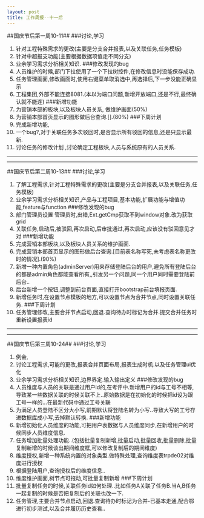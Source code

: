 ```yaml
---
layout: post
title: 工作周报--十一后
---  
```

 
##国庆节后第一周10-11##
###讨论,学习
1. 针对工程特殊需求的更改(主要是分支合并报表,以及关联任务,任务模板)
2. 针对中超报支功能(主要根据数据项值走不同分支)
3. 业余学习需求分析相关知识.
###修改发现的bug  
1. 人员维护的时候,部门下拉使用了一个下拉树控件,在修改信息时没能保存成功.
2. 任务管理画面,修改画面时,使用右键菜单取消选中,再选择后,下一步没能正确显示
3. 工程集团,外部不能连接8081.(本以为端口问题,新增开放端口,还是不行,最终确认就不能连)
###新增功能
1. 为营销本部的板块,以及板块人员关系, 做维护画面(50%)
2. 为营销本部首页显示的图形做后台查询.[].(80%)
###下周计划
1. 完成新增功能,
2. 一个bug?,对于关联任务多次驳回时,是否显示所有驳回的信息,还是只显示最新.  
3. 讨论任务的修改计划 ,讨论确定工程板块,人员与系统原有的人员关系.
 
---
---
##国庆节后第二周10-13##
###讨论,学习
1. 了解工程需求,针对工程特殊需求的更改(主要是分支合并报表,以及关联任务,任务模板)
2. 业余学习需求分析相关知识,产品与工程项目,基本功能,扩展功能与增值功能,feature与function
###修改发现的bug  
1. 部门管理员设置 管理员时,出错,Ext.getCmp获取不到window对象.改为获取grid
2. 关联任务,启动后,被驳回,再次启动,后审批通过,再次启动,应该没有驳回意见才对
###新增功能
1. 完成营销本部板块,以及板块人员关系的维护画面.
2. 完成营销本部首页显示的图形做后台查询.[目前表名称写死,未考虑表名称更改时的情况].(90%)
3. 新增一种内置角色(adminServer)用来存储登陆后台的用户,避免所有登陆后台的都是admin角色都能查看所有,,引发另一个问题,同一个用户同时需要登陆前后台..
4. 后台新增一个按钮,调整到前台页面,直接打开bootstrap前台填报页面.
5. 新增任务时,在设置节点模板的地方,可以设置节点为合并节点,同时设置关联任务.
###下周计划
1. 任务管理修改,主要合并节点启动,回退.查询待办时标记为合并.提交合并任务时重新设置报表id

---
---
##国庆节后第三周10-24##
###讨论,学习
1. 例会,
2. 讨论工程需求,可能的更改,报表合并页面布局,报表生成时机.以及任务管理ui优化
3. 业余学习需求分析相关知识,边界界定.输入输出定义
###修改发现的bug  
1. 人员维度与人员的关联是通过用户id的,在考评中.新增用户的id与工号不相等,导致某一些数据关联的时候关联不上..原始数据是在初始化的时候把id设为跟工号一样的...在最新代码中通过工号关联
2. 为满足人员登陆不区分大小写,前期默认将登陆名转为小写..导致大写的工号存进数据库成小写,去掉默认转换.
###新增功能
1. 新增初始化人员维度的功能,可把用户表数据与人员维度同步,在新增用户的时候同步人员维度信息.
2. 任务增加批量处理功能..(包括批量复制新增,批量启动,批量回收,批量删除,批量复制新增的时候谈出期间维度框,可以修改复制后的期间维度)
3. 维度授权,新增一种系统内置的对象类型.做特殊处理,查询维度表trpde02对维度进行授权
4. 根据登陆用户,查询授权后的维度信息..
5. 维度维护画面,树节点可拖动,可批量复制新增
###下周计划
1. 批量复制任务的时候,关联任务id如何处理..比如任务A关联了任务B.当A,B任务一起复制的时候是否把复制后的关联也改一下.
2. 任务管理,主要合并节点启动,回退.查询待办时标记为合并-已基本走通,配合鄂进行初步测试,以及合并履历历史查看..

 